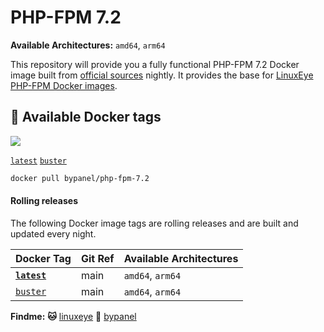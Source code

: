 # PHP-FPM 7.2

**Available Architectures:**  `amd64`, `arm64`

This repository will provide you a fully functional PHP-FPM 7.2 Docker image built from [official sources](https://github.com/php/php-src) nightly. It provides the base for [LinuxEye PHP-FPM Docker images](https://github.com/linuxeye/docker-php-fpm).

## 🐋 Available Docker tags

[![](https://img.shields.io/docker/pulls/bypanel/php-fpm-7.2.svg)](https://hub.docker.com/r/bypanel/php-fpm-7.2)

[`latest`][tag_latest] [`buster`][tag_buster]

```bash
docker pull bypanel/php-fpm-7.2
```

#### Rolling releases

The following Docker image tags are rolling releases and are built and updated every night.

| Docker Tag                  | Git Ref |  Available Architectures  |
|-----------------------------|---------|---------------------------|
| **[`latest`][tag_latest]**  |   main  |     `amd64`, `arm64`      |
| [`buster`][tag_buster]      |   main  |     `amd64`, `arm64`      |

[tag_latest]: https://github.com/linuxeye/docker-php-fpm-7.2/blob/main/Dockerfile.latest
[tag_buster]: https://github.com/linuxeye/docker-php-fpm-7.2/blob/main/Dockerfile.buster

**Findme:**
**🐱** [linuxeye](https://github.com/linuxeye)
**🐋** [bypanel](https://hub.docker.com/u/bypanel)
